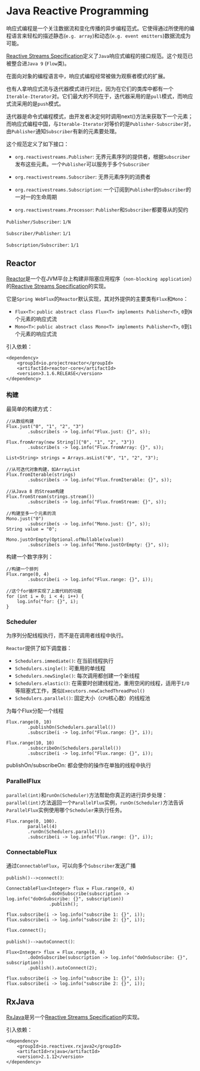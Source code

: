 # Java Reactive Programming

响应式编程是一个关注数据流和变化传播的异步编程范式。它使得通过所使用的编程语言来轻松的描述静态(`e.g. array`)和动态(`e.g. event emitters`)数据流成为可能。

[Reactive Streams Specification](http://www.reactive-streams.org/)定义了`Java`响应式编程的接口规范。这个规范已被整合进`Java 9` (`Flow`类)。

在面向对象的编程语言中，响应式编程经常被做为观察者模式的扩展。

也有人拿响应式流与迭代器模式进行对比，因为在它们的类库中都有一个`Iterable-Iterator`对。它们最大的不同在于，迭代器采用的是`pull`模式，而响应式流采用的是`push`模式。

迭代器是命令式编程模式，由开发者决定何时调用next()方法来获取下一个元素；而响应式编程中国，与`Iterable-Iterator`对等价的是`Publisher-Subscriber`对，由`Publisher`通知`Subscriber`有新的元素要处理。

这个规范定义了如下接口：

* `org.reactivestreams.Publisher`: 无界元素序列的提供者，根据`Subscriber`发布这些元素。一个`Publisher`可以服务于多个`Subscriber`

* `org.reactivestreams.Subscriber`: 无界元素序列的消费者

* `org.reactivestreams.Subscription`: 一个订阅到`Publisher`的`Subscriber`的一对一的生命周期

* `org.reactivestreams.Processor`: `Publisher`和`Subscriber`都要尊从的契约

`Publisher/Subscriber`: `1/N`

`Subscriber/Publisher`: `1/1`

`Subscription/Subscriber`: `1/1`

## Reactor

[Reactor](http://projectreactor.io/)是一个在JVM平台上构建非阻塞应用程序（`non-blocking application`）的[Reactive Streams Specification](http://www.reactive-streams.org/)的实现。

它是`Spring WebFlux`的`Reactor`默认实现，其对外提供的主要类有`Flux`和`Mono`：

* `Flux<T>`: `public abstract class Flux<T> implements Publisher<T>`, `0`到`N`个元素的响应式流
* `Mono<T>`: `public abstract class Mono<T> implements Publisher<T>`, `0`到`1`个元素的响应式流

引入依赖：

    <dependency>
        <groupId>io.projectreactor</groupId>
        <artifactId>reactor-core</artifactId>
        <version>3.1.6.RELEASE</version>
    </dependency>

### 构建

最简单的构建方式：

    //从数组构建
    Flux.just("0", "1", "2", "3")
            .subscribe(s -> log.info("Flux.just: {}", s));
    
    Flux.fromArray(new String[]{"0", "1", "2", "3"})
            .subscribe(s -> log.info("Flux.fromArray: {}", s));
    
    List<String> strings = Arrays.asList("0", "1", "2", "3");
    
    //从可迭代对象构建，如ArrayList
    Flux.fromIterable(strings)
            .subscribe(s -> log.info("Flux.fromIterable: {}", s));
    
    //从Java 8 的Stream构建
    Flux.fromStream(strings.stream())
            .subscribe(s -> log.info("Flux.fromStream: {}", s));
    
    //构建至多一个元素的流
    Mono.just("0")
            .subscribe(s -> log.info("Mono.just: {}", s));
    String value = "0";
    
    Mono.justOrEmpty(Optional.ofNullable(value))
            .subscribe(s -> log.info("Mono.justOrEmpty: {}", s));
            
构建一个数字序列：

    //构建一个排列
    Flux.range(0, 4)
            .subscribe(i -> log.info("Flux.range: {}", i));
    
    //这个for循环实现了上面代码的功能
    for (int i = 0; i < 4; i++) {
        log.info("for: {}", i);
    }

### Scheduler

为序列分配线程执行，而不是在调用者线程中执行。

`Reactor`提供了如下调度器：

* `Schedulers.immediate()`: 在当前线程执行
* `Schedulers.single()`: 可重用的单线程
* `Schedulers.newSingle()`: 每次调用都创建一个新线程
* `Schedulers.elastic()`: 在需要时创建线程池，重用空闲的线程，适用于`I/O`等阻塞式工作，类似`Executors.newCachedThreadPool()`
* `Schedulers.parallel()`: 固定大小（`CPU`核心数）的线程池


为每个Flux分配一个线程

    Flux.range(0, 10)
            .publishOn(Schedulers.parallel())
            .subscribe(i -> log.info("Flux.range: {}", i));
    
    Flux.range(10, 10)
            .subscribeOn(Schedulers.parallel())
            .subscribe(i -> log.info("Flux.range: {}", i));

publishOn/subscribeOn: 都会使你的操作在单独的线程中执行 

### ParallelFlux

`parallel(int)`和`runOn(Scheduler)`方法帮助你真正的进行异步处理：
`parallel(int)`方法返回一个`ParallelFlux`实例，`runOn(Scheduler)`方法告诉`ParallelFlux`实例使用哪个`Scheduler`来执行任务。

    Flux.range(0, 100).
            parallel(4)
            .runOn(Schedulers.parallel())
            .subscribe(i -> log.info("Flux.range: {}", i));

### ConnectableFlux

通过`ConnectableFlux`，可以向多个`Subscriber`发送广播


`publish()-->connect()`:

    ConnectableFlux<Integer> flux = Flux.range(0, 4)
                    .doOnSubscribe(subscription -> log.info("doOnSubscribe: {}", subscription))
                    .publish();
    
    flux.subscribe(i -> log.info("subscribe 1: {}", i));
    flux.subscribe(i -> log.info("subscribe 2: {}", i));
    
    flux.connect();

`publish()-->autoConnect()`:

    Flux<Integer> flux = Flux.range(0, 4)
            .doOnSubscribe(subscription -> log.info("doOnSubscribe: {}", subscription))
            .publish().autoConnect(2);

    flux.subscribe(i -> log.info("subscribe 1: {}", i));
    flux.subscribe(i -> log.info("subscribe 2: {}", i));

## RxJava

[RxJava](https://github.com/ReactiveX/RxJava)是另一个[Reactive Streams Specification](http://www.reactive-streams.org/)的实现。

引入依赖：

    <dependency>
        <groupId>io.reactivex.rxjava2</groupId>
        <artifactId>rxjava</artifactId>
        <version>2.1.12</version>
    </dependency>